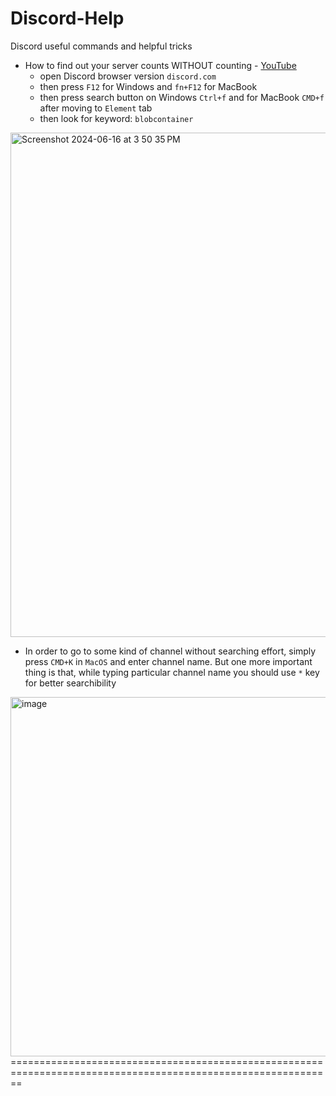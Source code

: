 # Discord-Help
Discord useful commands and helpful tricks

- How to find out your server counts WITHOUT counting - [YouTube](https://www.youtube.com/watch?v=MGLxRT7BRzw)
  - open Discord browser version `discord.com`
  - then press `F12` for Windows and `fn+F12` for MacBook
  - then press search button on Windows `Ctrl+f` and for MacBook `CMD+f` after moving to `Element` tab
  - then look for keyword: `blobcontainer`
    
<img width="807" alt="Screenshot 2024-06-16 at 3 50 35 PM" src="https://github.com/afa-farkhod/Discord-Help/assets/24220136/acf1e04a-4b7e-4158-93f8-00a0520912ce">

- In order to go to some kind of channel without searching effort, simply press `CMD+K` in `MacOS` and enter channel name. But one more important thing is that, while typing particular channel name you should use `*` key for better searchibility

<img width="575" alt="image" src="https://github.com/afa-farkhod/Discord-Help/assets/24220136/88633dac-229e-47fb-a66a-34c28e01e1c7">
==============================================================================================================

